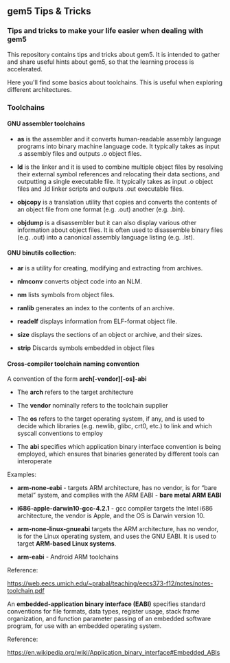 ## gem5 Tips & Tricks
### **Tips and tricks to make your life easier when dealing with gem5**

This repository contains tips and tricks about gem5. It is intended to gather and share useful hints about gem5, so that the learning process is accelerated.

Here you'll find some basics about toolchains. This is useful when exploring different architectures.

### **Toolchains**

#### GNU assembler toolchains

* **as** is the assembler and it converts human-readable assembly language programs into binary machine language code. It typically takes as input .s assembly files and outputs .o object files.

* **ld** is the linker and it is used to combine multiple object files by resolving their external symbol references and relocating their data sections, and outputting a single executable file. It typically takes as input .o object files and .ld linker scripts and outputs .out executable files.

* **objcopy** is a translation utility that copies and converts the contents of an object file from one format (e.g. .out) another (e.g. .bin).

* **objdump** is a disassembler but it can also display various other information about object files. It is often used to disassemble binary files (e.g. .out) into a canonical assembly language listing (e.g. .lst).

#### GNU binutils collection:

* **ar** is a utility for creating, modifying and extracting from archives.

* **nlmconv** converts object code into an NLM.

* **nm** lists symbols from object files.

* **ranlib** generates an index to the contents of an archive.

* **readelf** displays information from ELF-format object file.

* **size** displays the sections of an object or archive, and their sizes. 

* **strip** Discards symbols embedded in object files

#### Cross-compiler toolchain naming convention

A convention of the form **arch[-vendor][-os]-abi**

* The **arch** refers to the target architecture 

* The **vendor** nominally refers to the toolchain supplier

* The **os** refers to the target operating system, if any, and is used to decide which libraries (e.g. newlib, glibc, crt0, etc.) to link and which syscall conventions to employ

* The **abi** specifies which application binary interface convention is being employed, which ensures that binaries generated by different tools can interoperate

Examples:

* **arm-none-eabi** - targets ARM architecture, has no vendor, is for “bare metal” system, and complies with the ARM EABI - **bare metal ARM EABI**

* **i686-apple-darwin10-gcc-4.2.1** - gcc compiler targets the Intel i686 architecture, the vendor is Apple, and the OS is Darwin version 10.

* **arm-none-linux-gnueabi** targets the ARM architecture, has no vendor, is for the Linux operating system, and uses the GNU EABI. It is used to target **ARM-based Linux systems**.

* **arm-eabi** - Android ARM toolchains

Reference:

https://web.eecs.umich.edu/~prabal/teaching/eecs373-f12/notes/notes-toolchain.pdf

An **embedded-application binary interface (EABI)** specifies standard conventions for file formats, data types, register usage, stack frame organization, and function parameter passing of an embedded software program, for use with an embedded operating system.

Reference:

https://en.wikipedia.org/wiki/Application_binary_interface#Embedded_ABIs
